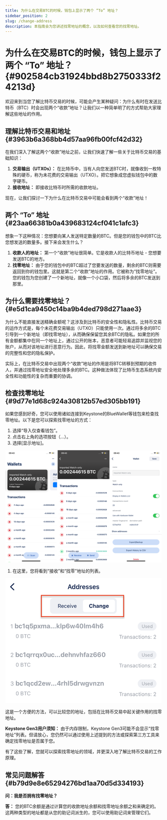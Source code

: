 ```yaml
---
title: 为什么在交易BTC的时候，钱包上显示了两个 “To” 地址？
sidebar_position: 2
slug: /change-address
description: 本指南会为您讲述找零地址的概念，以及如何查看您的找零地址。
---
```




# 为什么在交易BTC的时候，钱包上显示了两个 “To” 地址？ {#902584cb31924bbd8b2750333f24213d}


欢迎来到当您了解比特币交易的时候，可能会产生某种疑问：为什么有时在发送比特币（BTC）时会出现两个“收款”地址？让我们以一种简单明了的方式帮助大家理解这些地址的作用。


## **理解比特币交易和地址** {#3963b6a368bb4d57aa96fb00fcf42d32}


在我们深入了解这两个“收款”地址之前，让我们快速了解一些关于比特币交易的基础知识：

1. **交易输出（UTXOs）：** 在比特币中，当有人向您发送BTC时，就像收到一枚特殊的硬币，称为未花费的交易输出（UTXO）。把它想象成您虚拟钱包中的数字硬币。
1. **接收地址：** 即接收比特币时所需的收款地址。

现在，让我们探讨一下为什么在比特币交易中可能会看到两个“收款”地址！


## **两个 “To” 地址** {#23aa66381b0a439683124cf041c1afc3}


想象一下这种情况：您想要向某人发送特定数量的BTC。但是您的钱包中的BTC比您想发送的数量多。接下来会发生什么？

1. **收款人的地址：** 第一个“收款”地址很简单。它是收款人的比特币地址 - 您想要发送BTC的地方。
1. **找零地址：** 由于您的钱包中的BTC超过了您要发送的数量，剩余的BTC则需要返回到你的钱包里。这就是第二个“收款”地址的作用。它被称为“找零地址”。您的钱包为您创建了一个新地址，就像一个小口袋，然后将多余的BTC发送到那里。

## **为什么需要找零地址？** {#e5d1ca9450c14ba9b4ded798d271aae3}


为什么不能直接发送精确金额呢？这涉及到比特币的安全性和隐私性。比特币交易的运作方式是，每个未花费交易输出（UTXO）只能使用一次。通过将多余的BTC引导到一个新地址（即找零地址），从而确保保留您其余BTC的隐私。如果您的所有金额都集中在同一个地址上，通过公开的账本，恶意者可能轻易追踪并监视您的账户，从而对该地址进行恶意行为。因此，将找零金额发送到新地址可以确保交易的完整性和您的隐私保护。


实际上，在比特币交易中出现两个“收款”地址的作用是将BTC转移到预期的收件人，并通过找零地址安全地处理多余的BTC。这种做法体现了比特币生态系统内安全性和功能性的复杂而重要的协调。


## **检查找零地址** {#9d77e1d68c924a30812b57ed305bb191}


如果您感到好奇，您可以使用诸如连接到Keystone的BlueWallet等钱包来检查找零地址。以下是您可以探索找零地址的方式：

1. 选择“导入仅查看钱包”。
1. 点击右上角的选项按钮（...）。
1. 选择[显示地址]。

  ![](./1891717843.png)

1. 在这里，您将看到“接收”和“找零”地址的列表。

![](./1842470083.png)


这是一个方便的方法，可以比较您的地址，包括在比特币交易中起关键作用的找零地址。


**Keystone Gen3用户须知：**
由于内存限制，Keystone Gen3可能不会显示“找零地址”列表。但请放心，您仍然可以通过使用上述提到的方法或探索第三方工具来确定找零地址是否属于您。


有了这些了解，您就可以探索找零地址的领域，并更深入地了解比特币交易的工作原理。


## **常见问题解答** {#b79d9e8e65294276bd1aa70d5d334193}


**问：我是否拥有找零地址？**


**答：** 您的BTC余额是通过计算您的收款地址余额和找零地址余额之和来确定的。这两种类型的地址都是从您的助记词派生的，您可以使用助记词来管理它们。

